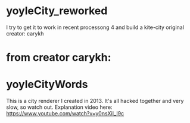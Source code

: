 # yoyleCity_reworked
I try to get it to work in recent processong 4 and build a kite-city
original creator: carykh

# from creator carykh:
# yoyleCityWords
This is a city renderer I created in 2013. It's all hacked together and very slow, so watch out. Explanation video here: https://www.youtube.com/watch?v=y0nsXiI_I9c
